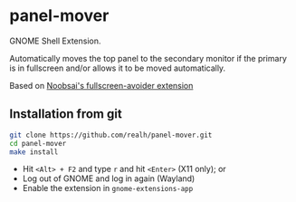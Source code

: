 # panel-mover
GNOME Shell Extension. 

Automatically moves the top panel to the secondary monitor if the primary is in
fullscreen and/or allows it to be moved automatically.

Based on 
[Noobsai's fullscreen-avoider extension](https://extensions.gnome.org/extension/4362/fullscreen-avoider/)

## Installation from git
```bash
git clone https://github.com/realh/panel-mover.git
cd panel-mover
make install
```
* Hit ```<Alt> + F2``` and type ```r``` and hit ```<Enter>``` (X11 only); or
* Log out of GNOME and log in again (Wayland)
* Enable the extension in ```gnome-extensions-app```
